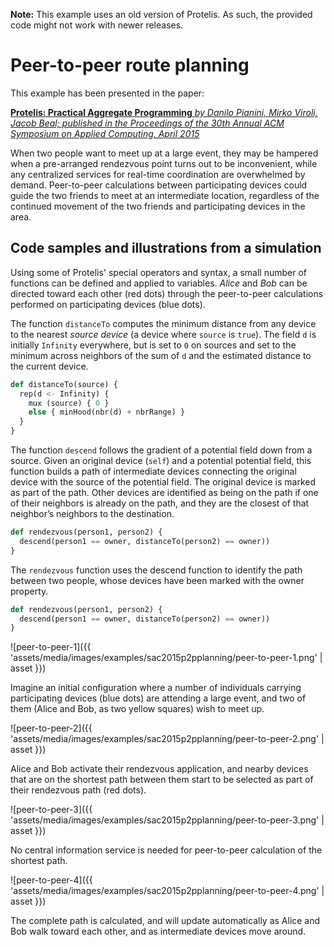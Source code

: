 ---
---
**Note:** This example uses an old version of Protelis. As such, the provided code might not work with newer releases.

# Peer-to-peer route planning

This example has been presented in the paper:

[**Protelis: Practical Aggregate Programming** *by Danilo Pianini, Mirko Viroli, Jacob Beal; published in the Proceedings of the 30th Annual ACM Symposium on Applied Computing, April 2015*](https://doi.org/10.1145/2695664.2695913)

When two people want to meet up at a large event, they may be hampered when a pre-arranged rendezvous point turns out to be inconvenient,
while any centralized services for real-time coordination are overwhelmed by demand.
Peer-to-peer calculations between participating devices could guide the two friends to meet at an intermediate location,
regardless of the continued movement of the two friends and participating devices in the area.

## Code samples and illustrations from a simulation

Using some of Protelis' special operators and syntax, a small number of functions can be defined and applied to variables.
*Alice* and *Bob* can be directed toward each other (red dots) through the peer-to-peer calculations performed on participating devices (blue dots).

The function `distanceTo` computes the minimum distance from any device to the nearest *source device* (a device where `source` is `true`).
The field `d` is initially `Infinity` everywhere, but is set to `0` on sources and set to the minimum across neighbors of the sum of `d` and the estimated distance to the current device.

```python
def distanceTo(source) {
  rep(d <- Infinity) {
    mux (source) { 0 }
    else { minHood(nbr(d) + nbrRange) }
  }
}
```

The function `descend` follows the gradient of a potential field down from a source.
Given an original device (`self`) and a potential potential field,
this function builds a path of intermediate devices connecting the original device with the source of the potential field.
The original device is marked as part of the path.
Other devices are identified as being on the path if one of their neighbors is already on the path,
and they are the closest of that neighbor’s neighbors to the destination.

```python
def rendezvous(person1, person2) {
  descend(person1 == owner, distanceTo(person2) == owner))
}
```

The `rendezvous` function uses the descend function to identify the path between two people, whose devices have been marked with the owner property.

```python
def rendezvous(person1, person2) {
  descend(person1 == owner, distanceTo(person2) == owner))
}
```

![peer-to-peer-1]({{ 'assets/media/images/examples/sac2015p2pplanning/peer-to-peer-1.png' | asset }})

Imagine an initial configuration where a number of individuals carrying participating devices (blue dots) are attending a large event,
and two of them (Alice and Bob, as two yellow squares) wish to meet up.

![peer-to-peer-2]({{ 'assets/media/images/examples/sac2015p2pplanning/peer-to-peer-2.png' | asset }})

Alice and Bob activate their rendezvous application,
and nearby devices that are on the shortest path between them start to be selected as part of their rendezvous path (red dots).

![peer-to-peer-3]({{ 'assets/media/images/examples/sac2015p2pplanning/peer-to-peer-3.png' | asset }})

No central information service is needed for peer-to-peer calculation of the shortest path.

![peer-to-peer-4]({{ 'assets/media/images/examples/sac2015p2pplanning/peer-to-peer-4.png' | asset }})

The complete path is calculated, and will update automatically as Alice and Bob walk toward each other, and as intermediate devices move around.
